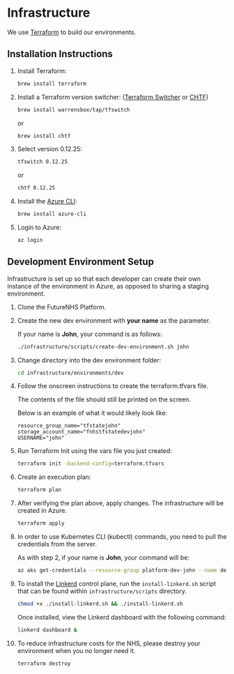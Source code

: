 # Infrastructure

We use [Terraform](https://www.terraform.io/) to build our environments.

## Installation Instructions

1. Install Terraform:

    ```bash
    brew install terraform
    ```  
   
1. Install a Terraform version switcher:
    ([Terraform Switcher](https://github.com/warrensbox/terraform-switcher)
    or [CHTF](https://github.com/Yleisradio/homebrew-terraforms))

    ```bash
    brew install warrensbox/tap/tfswitch
    ```  
   
    or
    
    ```bash
    brew install chtf
    ```    
   
1. Select version 0.12.25:

    ```bash
    tfswitch 0.12.25
    ```  
   
    or
    
    ```bash
    chtf 0.12.25
    ```    
   
1. Install the [Azure CLI](https://docs.microsoft.com/en-us/cli/azure/install-azure-cli?view=azure-cli-latest):

    ```bash
    brew install azure-cli
    ```      
   
1. Login to Azure:

    ```bash
    az login
    ``` 
   
## Development Environment Setup
 
Infrastructure is set up so that each developer can create their own instance of the environment in Azure,
as opposed to sharing a staging environment.

1. Clone the FutureNHS Platform.

1. Create the new dev environment with __your name__ as the parameter.

    If your name is __John__, your command is as follows:
    
    ```bash
    ./infrastructure/scripts/create-dev-environment.sh john
    ```

1. Change directory into the dev environment folder:

    ```bash
    cd infrastructure/environments/dev
    ``` 
  
1. Follow the onscreen instructions to create the terraform.tfvars file.

    The contents of the file should still be printed on the screen.

    Below is an example of what it would likely look like:
    
    ```hcl-terraform
    resource_group_name="tfstatejohn"
    storage_account_name="fnhstfstatedevjohn"
    USERNAME="john"
    ``` 

1. Run Terraform Init using the vars file you just created:

    ```bash
    terraform init -backend-config=terraform.tfvars
    ``` 

1. Create an execution plan:

    ```bash
    terraform plan
    ``` 

1. After verifying the plan above, apply changes.  The infrastructure will be created in Azure.

    ```bash
    terraform apply
    ``` 

1. In order to use Kubernetes CLI (kubectl) commands, you need to pull the credentials from the server.
   
   As with step 2, if your name is __John__, your command will be: 

    ```bash
    az aks get-credentials --resource-group platform-dev-john --name dev-john
    ``` 

1. To install the [Linkerd](https://linkerd.io/) control plane, run the `install-linkerd.sh` script that can be found within `infrastructure/scripts` directory. 

    ```bash
    chmod +x ./install-linkerd.sh && ./install-linkerd.sh
    ``` 

    Once installed, view the Linkerd dashboard with the following command:

   ```bash
   linkerd dashboard &
   ```

1. To reduce infrastructure costs for the NHS, please destroy your environment when you no longer need it.

    ```bash
    terraform destroy
    ``` 
